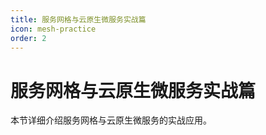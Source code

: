 ```yaml
---
title: 服务网格与云原生微服务实战篇
icon: mesh-practice
order: 2
---
```


# 服务网格与云原生微服务实战篇

本节详细介绍服务网格与云原生微服务的实战应用。
